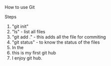 How to use Git

Steps


1. "git init" 
2. "ls" - list all files
3. "git add ." - this adds all the file for commiting
4. "git status" - to know the status of the files
5. In the 
6. this is my first git hub
7. I enjoy git hub.